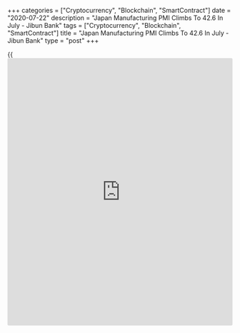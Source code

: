+++
categories = ["Cryptocurrency", "Blockchain", "SmartContract"]
date = "2020-07-22"
description = "Japan Manufacturing PMI Climbs To 42.6 In July - Jibun Bank"
tags = ["Cryptocurrency", "Blockchain", "SmartContract"]
title = "Japan Manufacturing PMI Climbs To 42.6 In July - Jibun Bank"
type = "post"
+++

{{<iframe id="large-banner" src="https://www.bounty.group/#slide=10.0" width="100%" height="600" scrolling="no" style="border: 0px solid rgb(216, 221, 230); border-radius: 3px;">}}

The manufacturing sector in Japan continued to contract in July, albeit
at a slightly slower pace, the latest survey from Jibun Bank revealed on
Wednesday with a manufacturing PMI score of 42.6.

That's up from 40.1 in June, although it remains well beneath the boom-
or-bust line of 50 that separates expansion from contraction.

Individually, production and new orders continued to fall at substantial
rates, albeit slower than in June. The rate of decline in employment
accelerated further and was marked overall.

The data also showed that the services PMI ticked up to 45.2 from 45.0
last month, while the composite index improved to 43.9 from 40.8.

For comments and feedback [contact](https://www.playgroundfx.com/contact/): editorial@rtt[news](https://www.letsplayfx.com/blog/forex-news-website/).com

[Economic News][1]

 **What parts of the world are seeing the best (and worst) economic
performances lately? Click[here][2] to check out our [Econ Scorecard][2]
and find out! See up-to-the-moment [ranking](https://www.playgroundfx.com/blog/crypto-exchange-ranking/)s for the best and worst
performers in [GDP][2], [unemployment rate][3], [inflation][4] and much
more.**

   1. www.rtt[news](https://www.letsplayfx.com/blog/forex-news-website/).com/Content/EconomicNews.aspx
   2. www.rtt[news](https://www.letsplayfx.com/blog/forex-news-website/).com/economic-scorecard/world-rank/GDP/highest-performance.aspx
   3. www.rtt[news](https://www.letsplayfx.com/blog/forex-news-website/).com/economic-scorecard/world-rank/unemployment-rate/lowest-performance.aspx
   4. www.rtt[news](https://www.letsplayfx.com/blog/forex-news-website/).com/economic-scorecard/world-rank/CPI/highest-performance.aspx
